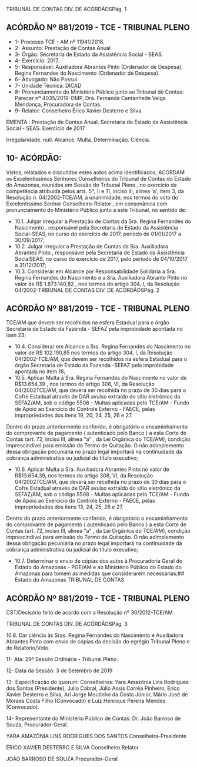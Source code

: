 TRIBUNAL DE CONTAS DIV. DE ACÓRDÃOSPág. 1

## ACÓRDÃO Nº 881/2019 - TCE - TRIBUNAL PLENO

- 1- Processo TCE - AM nº 11941/2018.
- 2- Assunto: Prestação de Contas Anual
- 3- Órgão: Secretaria de Estado da Assistência Social - SEAS.
- 4- Exercício: 2017.
- 5- Responsável: Auxiliadora Abrantes Pinto (Ordenador de Despesa), Regina Fernandes do Nascimento (Ordenador de Despesa).
- 6- Advogado: Não Possui.
- 7- Unidade Técnica: DICAD
- 8- Pronunciamento  do  Ministério  Público  junto  ao  Tribunal  de  Contas: Parecer  nº 4035/2019-DMP, Dra. Fernanda Cantanhede Veiga Mendonça, Procuradora de Contas.
- 9- Relator: Conselheiro Érico Xavier Desterro e Silva.

EMENTA : Prestação de Contas Anual. Secretaria de Estado da Assistência Social - SEAS. Exercício de 2017.

Irregularidade.  null.  Alcance.  Multa.  Determinação. Ciência.

## 10-  ACÓRDÃO:

Vistos, relatados e discutidos estes autos acima identificados, ACORDAM os Excelentíssimos Senhores Conselheiros do Tribunal de Contas do Estado do Amazonas, reunidos em Sessão do Tribunal Pleno , no exercício da competência atribuída pelos arts. 5º, II e 11, inciso III, alínea 'a', item 3, da Resolução n. 04/2002-TCE/AM, à unanimidade, nos termos do voto do Excelentíssimo Senhor Conselheiro-Relator , em consonância com pronunciamento do Ministério Público junto a este Tribunal, no sentido de:

- 10.1. Julgar irregular a Prestação de Contas da Sra. Regina Fernandes do Nascimento , responsável  pela  Secretaria  de  Estado  da  Assistência Social-SEAS, no curso do exercício de 2017, período de  01/01/2017 a 30/09/2017;
- 10.2. Julgar irregular a Prestação de Contas da Sra. Auxiliadora Abrantes Pinto , responsável  pela  Secretaria  de  Estado  da  Assistência  SocialSEAS,  no  curso  do  exercício  de  2017,  pelo  período  de  04/10/2017  a 31/12/2017;
- 10.3. Considerar em Alcance por Responsabilidade Solidária a Sra. Regina Fernandes do Nascimento e a Sra. Auxiliadora Abrante Pinto no valor de R$ 1.873.140,82 , nos termos do artigo 304, I, da Resolução 04/2002-TRIBUNAL DE CONTAS DIV. DE ACÓRDÃOSPág. 2

## ACÓRDÃO Nº 881/2019 - TCE - TRIBUNAL PLENO

TCE/AM  que  devem  ser  recolhidos  na  esfera  Estadual  para  o  órgão Secretaria de Estado da Fazenda - SEFAZ pela improbidade apontada no item 23;

- 10.4. Considerar em Alcance a Sra. Regina Fernandes do Nascimento no valor  de R$  102.190,85 nos  termos  do  artigo  304,  I,  da  Resolução 04/2002-TCE/AM, que devem ser recolhidos na esfera Estadual para o órgão Secretaria de Estado da Fazenda -SEFAZ pela improbidade apontada no item 18;
- 10.5. Aplicar  Multa à Sra.  Regina  Fernandes  do  Nascimento no  valor  de R$13.654,39 , nos  termos  do  artigo  308,  VI,  da  Resolução  04/2002TCE/AM,  que  deverá  ser  recolhida  no  prazo  de  30  dias  para  o  Cofre Estadual através de DAR  avulso extraído do sítio eletrônico da SEFAZ/AM, sob o código 5508 - Multas aplicadas pelo TCE/AM - Fundo de Apoio ao Exercício do Controle Externo - FAECE, pelas impropriedades dos itens 19, 20, 24, 25, 26 e 27.

Dentro do prazo anteriormente conferido, é obrigatório o encaminhamento do comprovante de pagamento ( autenticado pelo Banco ) a esta Corte de Contas  (art.  72,  inciso  III,  alínea  "a"  ,  da  Lei  Orgânica  do  TCE/AM), condição  imprescindível  para  emissão  do  Termo  de  Quitação.  O  não adimplemento dessa obrigação  pecuniária  no  prazo  legal  importará  na continuidade da cobrança administrativa ou judicial do título executivo;

- 10.6. Aplicar Multa à Sra. Auxiliadora Abrantes Pinto no valor de R$13.654,39, nos  termos  do  artigo  308,  VI,  da  Resolução  04/2002TCE/AM,  que  deverá  ser  recolhida  no  prazo  de  30  dias  para  o  Cofre Estadual através de DAR  avulso extraído do sítio eletrônico da SEFAZ/AM, sob o código 5508 - Multas aplicadas pelo TCE/AM - Fundo de Apoio ao Exercício do Controle Externo - FAECE, pelas impropriedades dos itens 13, 24, 25, 26 e 27.

Dentro do prazo anteriormente conferido, é obrigatório o encaminhamento do comprovante de pagamento ( autenticado pelo Banco ) a esta Corte de Contas  (art.  72,  inciso  III,  alínea  "a"  ,  da  Lei  Orgânica  do  TCE/AM), condição  imprescindível  para  emissão  do  Termo  de  Quitação.  O  não adimplemento dessa obrigação  pecuniária  no  prazo  legal  importará  na continuidade da cobrança administrativa ou judicial do título executivo;

- 10.7. Determinar o envio de cópias dos autos à Procuradoria Geral do Estado do Amazonas - PGE/AM e ao Ministério Público do Estado do Amazonas para tomem as medidas que considerarem necessárias;## Estado do Amazonas TRIBUNAL DE CONTAS

## ACÓRDÃO Nº 881/2019 - TCE - TRIBUNAL PLENO

CST/Decisório feito de acordo com a Resolução nº 30/2012-TCE/AM

TRIBUNAL DE CONTAS DIV. DE ACÓRDÃOSPág. 3

10.8. Dar ciência às Sras. Regina Fernandes do Nascimento e Auxiliadora Abrantes  Pinto com  envio  de  cópias  da  decisão  do  egrégio  Tribunal Pleno e do Relatório/Voto.

11-  Ata: 29ª Sessão Ordinária - Tribunal Pleno.

12-  Data da Sessão: 3 de Setembro de 2019

13-  Especificação do quorum: Conselheiros: Yara Amazônia Lins Rodrigues dos Santos (Presidente), Julio Cabral, Júlio Assis Corrêa Pinheiro, Érico Xavier Desterro e Silva, Ari Jorge Moutinho da Costa Júnior, Mário José de Moraes Costa Filho (Convocado) e Luiz Henrique Pereira Mendes (Convocado).

14-  Representante  do  Ministério  Público  de  Contas: Dr. João  Barroso  de  Souza, Procurador-Geral.

YARA AMAZÔNIA LINS RODRIGUES DOS SANTOS Conselheira-Presidente

ÉRICO XAVIER DESTERRO E SILVA Conselheiro Relator

JOÃO BARROSO DE SOUZA Procurador-Geral